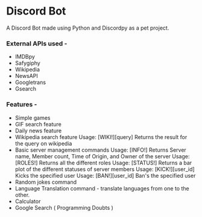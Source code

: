 # Discord Bot
A Discord Bot made using Python and Discordpy as a pet project.

### External APIs used -
* IMDBpy
* Safygiphy
* Wikipedia
* NewsAPI
* Googletrans
* Gsearch

### Features - 
* Simple games
* GIF search feature
* Daily news feature
* Wikipedia search feature
  Usage: [WIKI!][query]
    Returns the result for the query on wikipedia
* Basic server management commands
  Usage: [INFO!]
    Returns Server name, Member count, Time of Origin, and Owner of the server
  Usage: [ROLES!]
    Returns all the different roles
  Usage: [STATUS!]
    Returns a bar plot of the different statuses of server members
  Usage: [KICK!][user_id]
    Kicks the specified user
  Usage: [BAN!][user_id]
    Ban's the specified user
* Random jokes command
* Language Translation command - translate languages from one to the other.
* Calculator
* Google Search ( Programming Doubts )
